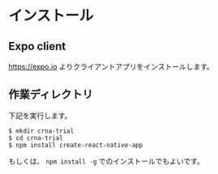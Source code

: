 # インストール

## Expo client

https://expo.io
よりクライアントアプリをインストールします。

## 作業ディレクトリ

下記を実行します。

```
$ mkdir crna-trial
$ cd crna-trial
$ npm install create-react-native-app
```

もしくは、 `npm install -g` でのインストールでもよいです。
